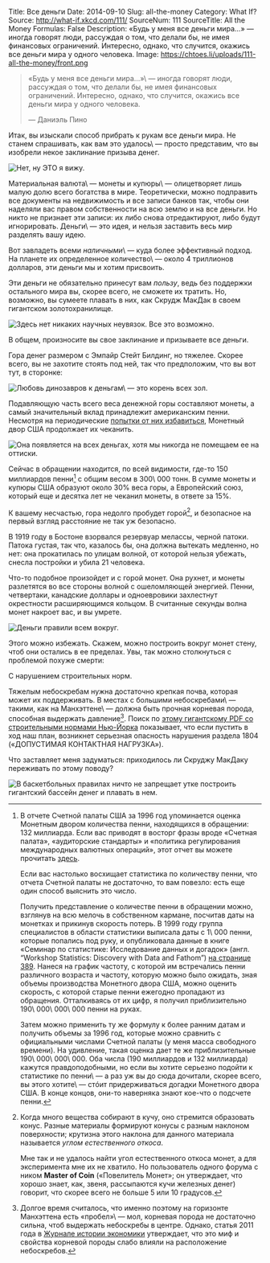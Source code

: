Title: Все деньги
Date: 2014-09-10
Slug: all-the-money
Category: What If?
Source: http://what-if.xkcd.com/111/
SourceNum: 111
SourceTitle: All the Money
Formulas: False
Description: «Будь у меня все деньги мира…» — иногда говорят люди, рассуждая о том, что делали бы, не имея финансовых ограничений. Интересно, однако, что случится, окажись все деньги мира у одного человека.
Image: https://chtoes.li/uploads/111-all-the-money/front.png

> «Будь у меня все деньги мира…»\ — иногда говорят люди, рассуждая о том, что делали бы, не имея финансовых ограничений. Интересно, однако, что случится, окажись все деньги мира у одного человека.
>
> — Даниэль Пино

Итак, вы изыскали способ прибрать к рукам все деньги мира. Не станем спрашивать, как вам это удалось\ — просто представим, что вы изобрели некое заклинание призыва денег.

![](/uploads/111-all-the-money/summon_ru.png "Нет, ну ЭТО я вижу.")

Материальная валюта\ — монеты и купюры\ — олицетворяет лишь малую долю всего богатства в мире. Теоретически, можно подправить все документы на недвижимость и все записи банков так, чтобы они наделяли вас правом собственности на всю землю и на все деньги. Но никто не признает эти записи: их либо снова отредактируют, либо будут игнорировать. Деньги\ — это идея, и нельзя заставить весь мир разделять вашу идею.

Вот завладеть всеми _наличными_\ — куда более эффективный подход. На планете их определенное количество\ — около 4 триллионов долларов, эти деньги мы и хотим присвоить.

Эти деньги не обязательно принесут вам _пользу_, ведь без поддержки остального мира вы, скорее всего, не сможете их тратить. Но, возможно, вы сумеете плавать в них, как Скрудж МакДак в своем гигантском золотохранилище.

![](/uploads/111-all-the-money/scrooge_ru.png "Здесь нет никаких научных неувязок. Все это возможно.")

В общем, произносите вы свое заклинание и призываете все деньги.

Гора денег размером с Эмпайр Стейт Билдинг, но тяжелее. Скорее всего, вы не захотите стоять под ней, так что предположим, что вы вот тут, в сторонке:

![](/uploads/111-all-the-money/distance_ru.png "Любовь динозавров к деньгам\ — это корень всех зол.")

Подавляющую часть всего веса денежной горы составляют монеты, а самый значительный вклад принадлежит американским пенни. Несмотря на периодические [попытки от них избавиться][1], Монетный двор США продолжает их чеканить.

![](/uploads/111-all-the-money/mint_ru.png "Она появляется на всех деньгах, хотя мы никогда не помещаем ее на оттиски.")

Сейчас в обращении находится, по всей видимости, где-то 150 миллиардов пенни[^1] с общим весом в 300\ 000 тонн. В сумме монеты и купюры США образуют около 30% веса горы, а Европейский союз, который еще и десятка лет не чеканил монеты, в ответе за 15%.

[^1]:
    В отчете Счетной палаты США за 1996 год упоминается оценка Монетным двором количества пенни, находящихся в обращении: 132 миллиарда. Если вас приводят в восторг фразы вроде «Счетная палата», «аудиторские стандарты» и «политика регулирования международных валютных операций», этот отчет вы можете прочитать [здесь][2].

    Если вас настолько восхищает статистика по количеству пенни, что отчета Счетной палаты не достаточно, то вам повезло: есть еще один способ выяснить это число.
    
    Получить представление о количестве пенни в обращении можно, взглянув на всю мелочь в собственном кармане, посчитав даты на монетках и прикинув скорость потерь. В 1999 году группа специалистов в области статистики выписала даты с 1\ 000 пенни, которые попались под руку, и опубликовала данные в книге «Семинар по статистике: Исследование данных и догадок» (англ. “Workshop Statistics: Discovery with Data and Fathom”) [на странице 389][3]. Нанеся на график частоту, с которой им встречались пенни различного возраста и частоту, которую можно было ожидать, зная объемы производства Монетного двора США, можно оценить скорость, с которой старые пенни ежегодно пропадают из обращения. Отталкиваясь от их цифр, я получил приблизительно 190\ 000\ 000\ 000 пенни на руках.
    
    Затем можно применить ту же формулу к более ранним датам и получить объемы за 1996 год, которые можно сравнить с официальными числами Счетной палаты (у меня масса свободного времени). На удивление, такая оценка дает те же приблизительные 190\ 000\ 000\ 000. Оба числа (190 миллиардов и 132 миллиарда) кажутся правдоподобными, но если вы хотите серьезно подойти к статистике по пенни\ — а раз уж вы до сюда дочитали, скорее всего, вы этого хотите\ — стóит придерживаться догадки Монетного двора США. В конце концов, они-то наверняка знают кое-что о подсчете пенни.

К вашему несчастью, гора недолго пробудет горой[^2], и безопасное на первый взгляд расстояние не так уж безопасно.

[^2]:
    Когда много вещества собирают в кучу, оно стремится образовать конус. Разные материалы формируют конусы с разным наклоном поверхности; крутизна этого наклона для данного материала называется _углом естественного откоса_.

    Мне так и не удалось найти угол естественного откоса монет, а для эксперимента мне их не хватило. Но пользователь одного форума с ником **Master of Coin** («Повелитель Монет»; он утверждает, что хорошо знает, как, звеня, рассыпаются кучи железных денег) говорит, что скорее всего не больше 5 или 10 градусов.

В 1919 году в Бостоне взорвался резервуар мелассы, черной патоки. Патока густая, так что, казалось бы, она должна вытекать медленно, но нет: она прокатилась по улицам волной, от которой нельзя убежать, снесла постройки и убила 21 человека.

Что-то подобное произойдет и с горой монет. Она рухнет, и монеты разлетятся во все стороны волной с ошеломляющей энергией. Пенни, четвертаки, канадские доллары и одноевровики захлестнут окрестности расширяющимся кольцом. В считанные секунды волна монет накроет вас, и вы умрете.

![](/uploads/111-all-the-money/died_ru.png "Деньги правили всем вокруг.")

Этого можно избежать. Скажем, можно построить вокруг монет стену, чтоб они остались в ее пределах. Увы, так можно столкнуться с проблемой похуже смерти:

С нарушением строительных норм.

Тяжелым небоскребам нужна достаточно крепкая почва, которая может их поддерживать. В местах с большими небоскребами\ — такими, как на Манхэттене\ — должна быть прочная корневая порода, способная выдержать давление[^3]. Поиск по [этому гигантскому PDF со строительными нормами Нью-Йорка][4] показывает, что если пустить в ход наш план, возникнет серьезная опасность нарушения раздела 1804 («ДОПУСТИМАЯ КОНТАКТНАЯ НАГРУЗКА»).

[^3]: Долгое время считалось, что именно поэтому на горизонте Манхэттена есть «пробел»\ — мол, корневая порода не достаточно сильна, чтоб выдержать небоскребы в центре. Однако, статья 2011 года в [Журнале истории экономики][5] утверждает, что это миф и свойства корневой породы слабо влияли на расположение небоскребов.

Что заставляет меня задуматься: приходилось ли Скруджу МакДаку переживать по этому поводу?

![](/uploads/111-all-the-money/zoning_ru.png "В баскетбольных правилах ничто не запрещает утке построить гигантский бассейн денег и плавать в нем.")

[1]: http://www.retirethepenny.org/

[2]: http://gao.gov/assets/110/106568.pdf

[3]: http://books.google.com/books?id=wGMRja1vE0kC&lpg=PA389&pg=PA389#v=onepage&q&f=false

[4]: http://www2.iccsafe.org/states/newyorkcity/Building/PDFs/Chapter%2018_Soils%20and%20Foundations.pdf

[5]: http://journals.cambridge.org/action/displayAbstract?fromPage=online&aid=8429737
